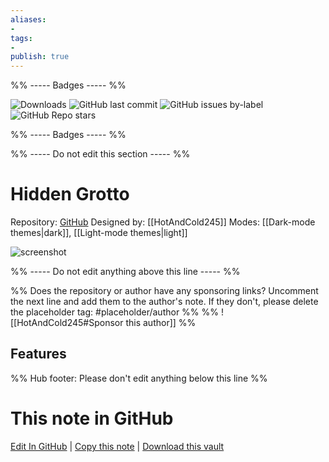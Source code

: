 ```yaml
---
aliases:
- 
tags: 
- 
publish: true
---
```


%% ----- Badges ----- %%

![Downloads](https://img.shields.io/badge/downloads-427-573E7A?style=for-the-badge&logo=)
![GitHub last commit](https://img.shields.io/github/last-commit/HotAndCold245/Hidden-Grotto-Theme?color=573E7A&label=last%20update&logo=github&style=for-the-badge)
![GitHub issues by-label](https://img.shields.io/github/issues/HotAndCold245/Hidden-Grotto-Theme/help%20wanted?color=573E7A&logo=github&style=for-the-badge) 
![GitHub Repo stars](https://img.shields.io/github/stars/HotAndCold245/Hidden-Grotto-Theme?color=573E7A&logo=github&style=for-the-badge)

%% ----- Badges ----- %%

%% ----- Do not edit this section ----- %%

# Hidden Grotto

Repository: [GitHub](https://github.com/HotAndCold245/Hidden-Grotto-Theme)
Designed by: [[HotAndCold245]]
Modes: [[Dark-mode themes|dark]], [[Light-mode themes|light]]



![screenshot](https://github.com/HotAndCold245/Hidden-Grotto-Theme/raw/HEAD/grotto-screenshot.png)

%% ----- Do not edit anything above this line ----- %% 

%% Does the repository or author have any sponsoring links? Uncomment the next line and add them to the author's note. If they don't, please delete the placeholder tag: #placeholder/author %%
%% ![[HotAndCold245#Sponsor this author]] %%


## Features



%% Hub footer: Please don't edit anything below this line %%

# This note in GitHub

<span class="git-footer">[Edit In GitHub](https://github.dev/obsidian-community/obsidian-hub/blob/main/02%20-%20Community%20Expansions/02.05%20All%20Community%20Expansions/Themes/Hidden%20Grotto.md "git-hub-edit-note") | [Copy this note](https://raw.githubusercontent.com/obsidian-community/obsidian-hub/main/02%20-%20Community%20Expansions/02.05%20All%20Community%20Expansions/Themes/Hidden%20Grotto.md "git-hub-copy-note") | [Download this vault](https://github.com/obsidian-community/obsidian-hub/archive/refs/heads/main.zip "git-hub-download-vault") </span>
